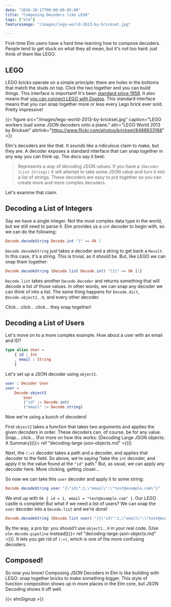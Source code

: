 ```yaml
---
date: "2016-10-17T09:00:00-05:00"
title: "Composing Decoders like LEGO"
tags: ["elm"]
featureimage: "/images/lego-world-2013-by-brickset.jpg"

---
```


First-time Elm users have a hard time learning how to compose decoders.
People tend to get stuck on what they all mean, but it's not too hard: just think of them like LEGO.

<!--more-->

## LEGO

LEGO bricks operate on a simple principle: there are holes in the bottoms that match the studs on top.
Click the two together and you can build things.
This interface is important!
It's been [standard since 1958](http://www.bricklink.com/browseList.asp?q=&itemType=S&catID=&itemYear=1958).
It also means that [you can connect LEGO with Duplos](http://thebrickblogger.com/2010/12/lego-duplo/).
This standard interface means that you can snap together more or less every Lego brick ever sold.
Pretty impressive!

{{< figure src="/images/lego-world-2013-by-brickset.jpg"
           caption="LEGO workers load some JSON decoders onto a plane."
           attr="LEGO World 2013 by Brickset"
           attrlink="https://www.flickr.com/photos/brickset/8488933168" >}}

Elm's decoders are like that. 
It sounds like a ridiculous claim to make, but they are.
A decoder exposes a standard interface that can snap together in any way you can think up.
The docs say it best:

> Represents a way of decoding JSON values.
> If you have a `(Decoder (List String))` it will attempt to take some JSON value and turn it into a list of strings.
> These decoders are easy to put together so you can create more and more complex decoders.

Let's examine that claim.

## Decoding a List of Integers

Say we have a single integer.
Not the most complex data type in the world, but we still need to parse it.
Elm provides us a `int` decoder to begin with, so we can do the following:

```elm
Decode.decodeString Decode.int "1" == Ok 1
```

`Decode.decodeString` just takes a decoder and a string to get back a `Result`.
In this case, it's a string.
This is trivial, as it should be.
But, like LEGO we can snap them together:

```elm
Decode.decodeString (Decode.list Decode.int) "[1]" == Ok [1]
```

`Decode.list` takes another `Decode.Decoder` and returns something that will decode a list of those values.
In other words, we can snap any decoder we can think of into a list.
The same thing happens for `Decode.dict`, `Decode.object1..9`, and every other decoder.

Click&hellip; click&hellip; click&hellip; they snap together!

## Decoding a List of Users

Let's move on to a more complex example.
How about a user with an email and ID?

```elm
type alias User =
    { id : Int
    , email : String
    }
```

Let's set up a JSON decoder using `object2`.

```elm
user : Decoder User
user =
    Decode.object2
        User
        ("id" := Decode.int)
        ("email" := Decode.string)
```

Now we're using a bunch of decoders!

First `object2` takes a function that takes two arguments and applies the given decoders in order.
These decoders can, of course, be for any value.
Snap&hellip; click&hellip; 
(For more on how this works: [Decoding Large JSON objects: A Summary]({{< ref "decoding-large-json-objects.md" >}}))

Next, the `(:=)` decoder takes a path and a decoder, and applies that decoder to the field.
So above, we're saying "take the `int` decoder, and apply it to the value found at the `"id"` path."
But, as usual, we can apply any decoder here.
More clicking, getting closer&hellip;

So now we can take this `user` decoder and apply it to some string:

```elm
Decode.decodeString user "{\"id\":1,\"email\":\"test@example.com\"}"
```

We end up with `Ok { id = 1, email = "test@example.com" }`.
Our LEGO castle is complete!
But what if we need a list of users?
We can snap the `user` decoder into a `Decode.list` and we're done!

```elm
Decode.decodeString (Decode.list user) "[{\"id\":1,\"email\":\"test@example.com\"}]"
```

By the way, a pro tip: you should't use `object1..9` in your real code.
[Use `elm-decode-pipeline` instead]({{< ref "decoding-large-json-objects.md" >}}).
It lets you get rid of `(:=)`, which is one of the more confusing decoders.

## Composed!

So now you know!
Composing JSON Decoders in Elm is like building with LEGO: snap together bricks to make something bigger.
This style of function composition shows up in more places in the Elm core, but JSON Decoding shows it off well.

{{< elmSignup >}}
